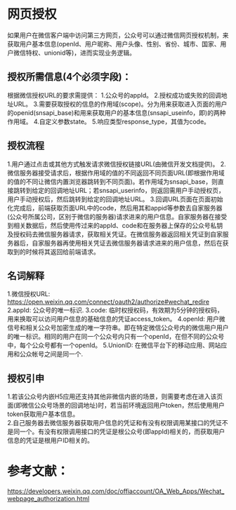 # 网页授权
如果用户在微信客户端中访问第三方网页，公众号可以通过微信网页授权机制，来获取用户基本信息(openId、用户昵称、用户头像、性别、省份、城市、国家、用户微信特权、unionid等)，进而实现业务逻辑。

## 授权所需信息(4个必须字段)：
  根据微信授权URL的要求需提供：
  1.公众号的appId。
  2.授权成功或失败的回调地址URL。
  3.需要获取授权的信息的作用域(scope)。分为用来获取进入页面的用户的openid(snsapi_base)和用来获取用户的基本信息(snsapi_useinfo，即)的两种作用域。
  4.自定义参数state。
  5.响应类型response_type，其值为code。

## 授权流程
  1.用户通过点击或其他方式触发请求微信授权链接URL(由微信开发文档提供)。
  2.微信服务器接受请求后，根据作用域的值的不同返回不同页面URL(即根据作用域的值的不同让微信内置浏览器跳转到不同页面)。若作用域为snsapi_base，则直接跳转到给定的回调地址URL；若snsapi_userinfo，则返回需用户手动授权页，用户手动授权后，然后跳转到给定的回调地址URL。
  3.回调URL页面在页面初始化完成后，前端获取页面URL中的code，然后用其和appid等参数去自家服务器(公众号所属公司，区别于微信的服务器)请求进来的用户信息。自家服务器在接受到相关数据后，然后使用传过来的appId、code和在服务器上保存的公众号私钥及授权码去微信服务器请求，获取相关凭证。在微信服务器返回相关凭证到自家服务器后，自家服务器再使用相关凭证去微信服务器请求进来的用户信息，然后在获取到的时候将其返回给前端请求。
## 名词解释
  1.微信授权URL: https://open.weixin.qq.com/connect/oauth2/authorize#wechat_redire
  2.appId: 公众号的唯一标识.
  3.code: 临时权授权码，有效期为5分钟的授权码，用来换取可以访问用户信息的基础信息的凭证access_token。
  4.openId: 用户微信号和相关公众号加密生成的唯一字符串。即在特定微信公众号内的微信用户用户的唯一标识。相同的用户在同一个公众号内只有一个openId，在但不同的公众号中，每个公众号都有一个openId。
  5.UnionID: 在微信平台下的移动应用、网站应用和公众帐号之间是同一个.

## 授权引申
  1.若该公众号内嵌H5应用还支持其他非微信内嵌的场景，则需要考虑在进入该页面(即微信公众号场景的回调地址)时，若当前环境返回用户token，然后使用用户token获取用户基本信息。  
  2.自己服务器去微信服务器获取用户信息的凭证和有没有权限调用某接口的凭证不是同一个。有没有权限调用接口的凭证是根公众号(即appId)相关的，而获取用户信息的凭证是根用户ID相关的。

# 参考文献：
https://developers.weixin.qq.com/doc/offiaccount/OA_Web_Apps/Wechat_webpage_authorization.html
